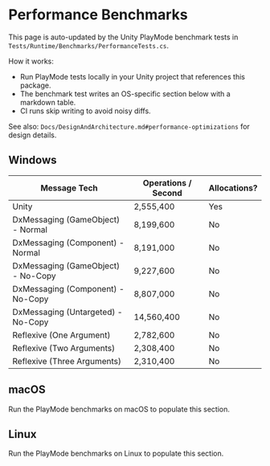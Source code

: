 # Performance Benchmarks

This page is auto-updated by the Unity PlayMode benchmark tests in `Tests/Runtime/Benchmarks/PerformanceTests.cs`.

How it works:

- Run PlayMode tests locally in your Unity project that references this package.
- The benchmark test writes an OS-specific section below with a markdown table.
- CI runs skip writing to avoid noisy diffs.

See also: `Docs/DesignAndArchitecture.md#performance-optimizations` for design details.

## Windows

| Message Tech                       | Operations / Second | Allocations? |
| ---------------------------------- | ------------------- | ------------ |
| Unity                              | 2,555,400           | Yes          |
| DxMessaging (GameObject) - Normal  | 8,199,600           | No           |
| DxMessaging (Component) - Normal   | 8,191,000           | No           |
| DxMessaging (GameObject) - No-Copy | 9,227,600           | No           |
| DxMessaging (Component) - No-Copy  | 8,807,000           | No           |
| DxMessaging (Untargeted) - No-Copy | 14,560,400          | No           |
| Reflexive (One Argument)           | 2,782,600           | No           |
| Reflexive (Two Arguments)          | 2,308,400           | No           |
| Reflexive (Three Arguments)        | 2,310,400           | No           |

## macOS

Run the PlayMode benchmarks on macOS to populate this section.

## Linux

Run the PlayMode benchmarks on Linux to populate this section.
